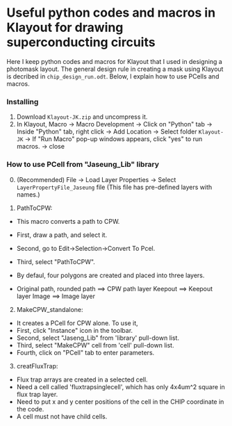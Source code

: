 # Useful python codes and macros in Klayout for drawing superconducting circuits

Here I keep python codes and macros for Klayout that I used in designing a photomask layout. The general design rule in creating a mask using Klayout is decribed in `chip_design_run.odt`. Below, I explain how to use PCells and macros.

### Installing
1. Download `Klayout-JK.zip` and uncompress it.
2. In Klayout, Macro -> Macro Development -> Click on "Python" tab -> Inside "Python" tab, right click -> Add Location -> Select folder `Klayout-JK` -> If "Run Macro" pop-up windows appears, click "yes" to run macros. -> close

### How to use PCell from "Jaseung_Lib" library

0. (Recommended) File -> Load Layer Properties -> Select `LayerPropertyFile_Jaseung` file (This file has pre-defined layers with names.)

1. PathToCPW:
- This macro converts a path to CPW. 
- First, draw a path, and select it.
- Second, go to Edit->Selection->Convert To Pcel.
- Third, select "PathToCPW".

- By defaul, four polygons are created and placed into three layers.
- Original path, rounded path ==> CPW path layer
  Keepout ==> Keepout layer
  Image ==> Image layer

2. MakeCPW_standalone:
- It creates a PCell for CPW alone. To use it, 
- First, click "Instance" icon in the toolbar.
- Second, select "Jaseng_Lib" from 'library' pull-down list.
- Third, select "MakeCPW" cell from 'cell' pull-down list.
- Fourth, click on "PCell" tab to enter parameters.

3. creatFluxTrap:
- Flux trap arrays are created in a selected cell. 
- Need a cell called 'fluxtrapsinglecell', which has only 4x4um^2 square in flux trap layer.
- Need to put x and y center positions of the cell in the CHIP coordinate in the code.
- A cell must not have child cells.
